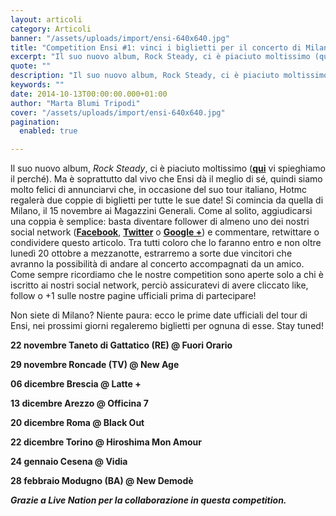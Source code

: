 ```yaml
---
layout: articoli
category: Articoli
banner: "/assets/uploads/import/ensi-640x640.jpg"
title: "Competition Ensi #1: vinci i biglietti per il concerto di Milano!"
excerpt: "Il suo nuovo album, Rock Steady, ci è piaciuto moltissimo (qui vi spieghiamo il perché). Ma è soprattutto dal vivo che Ensi dà il meglio di sé, quindi siamo molto felici di annunciarvi che, in occasione del suo tour italiano, Hotmc regalerà due coppie di biglietti per tutte le sue date! Si comincia da quella di Milano, [&hellip"
quote: ""
description: "Il suo nuovo album, Rock Steady, ci è piaciuto moltissimo (qui vi spieghiamo il perché). Ma è soprattutto dal vivo che Ensi dà il meglio di sé, quindi siamo molto felici di annunciarvi che, in occasione del suo tour italiano, Hotmc regalerà due coppie di biglietti per tutte le sue date! Si comincia da quella di Milano, [&hellip"
keywords: ""
date: 2014-10-13T00:00:00.000+01:00
author: "Marta Blumi Tripodi"
cover: "/assets/uploads/import/ensi-640x640.jpg"
pagination:
  enabled: true

---
```


[](https://hotmc.com/wp-content/uploads/2014/08/ensi.jpg)

Il suo nuovo album, _Rock Steady_, ci è piaciuto moltissimo ([**qui**](https://hotmc.com/ensi-lintervista/ "http://hotmc.com/ensi-lintervista/") vi spieghiamo il perché). Ma è soprattutto dal vivo che Ensi dà il meglio di sé, quindi siamo molto felici di annunciarvi che, in occasione del suo tour italiano, Hotmc regalerà due coppie di biglietti per tutte le sue date! Si comincia da quella di Milano, il 15 novembre ai Magazzini Generali. Come al solito, aggiudicarsi una coppia è semplice: basta diventare follower di almeno uno dei nostri social network ([**Facebook**](https://www.facebook.com/hotmcmag "https://www.facebook.com/hotmcmag"), [**Twitter**](https://twitter.com/hotmcmag "https://twitter.com/hotmcmag") o **[Google +](https://plus.google.com/u/0/111205470567886985739/posts "https://plus.google.com/u/0/111205470567886985739/posts")**) e commentare, retwittare o condividere questo articolo. Tra tutti coloro che lo faranno entro e non oltre lunedì 20 ottobre a mezzanotte, estrarremo a sorte due vincitori che avranno la possibilità di andare al concerto accompagnati da un amico. Come sempre ricordiamo che le nostre competition sono aperte solo a chi è iscritto ai nostri social network, perciò assicuratevi di avere cliccato like, follow o +1 sulle nostre pagine ufficiali prima di partecipare!

Non siete di Milano? Niente paura: ecco le prime date ufficiali del tour di Ensi, nei prossimi giorni regaleremo biglietti per ognuna di esse. Stay tuned!

**22 novembre Taneto di Gattatico (RE) @ Fuori Orario**

**29 novembre Roncade (TV) @ New Age**

**06 dicembre Brescia @ Latte +**

**13 dicembre Arezzo @ Officina 7**

**20 dicembre Roma @ Black Out**

**22 dicembre Torino @ Hiroshima Mon Amour**

**24 gennaio Cesena @ Vidia**

**28 febbraio Modugno (BA) @ New Demodè**

**_Grazie a Live Nation per la collaborazione in questa competition._**